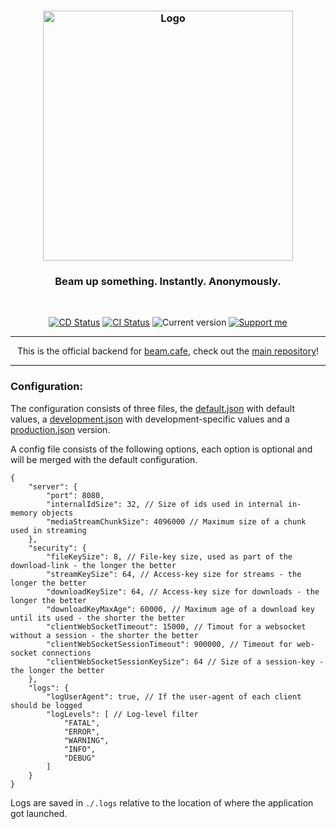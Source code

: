 <h3 align="center">
    <img src="https://user-images.githubusercontent.com/30767528/80746783-b892d180-8b22-11ea-987a-34624c23ee65.png" alt="Logo" height="400">
</h3>

<h3 align="center">
    Beam up something. Instantly. Anonymously.
</h3>

<br/>

<p align="center">
  <a href="https://github.com/dot-cafe/beam.cafe.backend/actions?query=workflow%3ADeploy"><img
     alt="CD Status"
     src="https://github.com/dot-cafe/beam.cafe.backend/workflows/Deploy/badge.svg"/></a>
  <a href="https://github.com/dot-cafe/beam.cafe.backend/actions?query=workflow%3ACI"><img
     alt="CI Status"
     src="https://github.com/dot-cafe/beam.cafe.backend/workflows/CI/badge.svg"/></a>
  <img alt="Current version"
       src="https://img.shields.io/github/tag/dot-cafe/beam.cafe.backend.svg?color=0A8CFF&label=version">
  <a href="https://github.com/sponsors/Simonwep"><img
     alt="Support me"
     src="https://img.shields.io/badge/github-support-3498DB.svg"></a>
</p>

---

<p align="center">
This is the official backend for <a href="https://beam.cafe">beam.cafe</a>, check out the <a href="https://github.com/dot-cafe/beam.cafe">main repository</a>!
</p>

---

### Configuration:
The configuration consists of three files, the [default.json](config/default.json) with default values, a [development.json](config/development.json) with development-specific values and a [production.json](config/production.json) version.

A config file consists of the following options, each option is optional and will be merged with the default configuration.

```json5
{
    "server": {
        "port": 8080,
        "internalIdSize": 32, // Size of ids used in internal in-memory objects
        "mediaStreamChunkSize": 4096000 // Maximum size of a chunk used in streaming
    },
    "security": {
        "fileKeySize": 8, // File-key size, used as part of the download-link - the longer the better
        "streamKeySize": 64, // Access-key size for streams - the longer the better
        "downloadKeySize": 64, // Access-key size for downloads - the longer the better
        "downloadKeyMaxAge": 60000, // Maximum age of a download key until its used - the shorter the better
        "clientWebSocketTimeout": 15000, // Timout for a websocket without a session - the shorter the better
        "clientWebSocketSessionTimeout": 900000, // Timeout for web-socket connections
        "clientWebSocketSessionKeySize": 64 // Size of a session-key - the longer the better
    },
    "logs": {
        "logUserAgent": true, // If the user-agent of each client should be logged
        "logLevels": [ // Log-level filter
            "FATAL",
            "ERROR",
            "WARNING",
            "INFO",
            "DEBUG"
        ]
    }
}

```

Logs are saved in `./.logs` relative to the location of where the application got launched.
